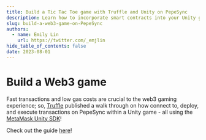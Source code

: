 ```yaml
---
title: Build a Tic Tac Toe game with Truffle and Unity on PepeSync
description: Learn how to incorporate smart contracts into your Unity game using Truffle and the MetaMask Unity SDK
slug: build-a-web3-game-on-PepeSync
authors:
  - name: Emily Lin
    url: https://twitter.com/_emjlin
hide_table_of_contents: false
date: 2023-08-01
---
```


# Build a Web3 game

Fast transactions and low gas costs are crucial to the web3 gaming experience; so, [Truffle](https://trufflesuite.com/) published a walk through on how connect to, deploy, and execute transactions on PepeSync within a Unity game - all using the [MetaMask Unity SDK](https://c0f4f41c-2f55-4863-921b-sdk-docs.github.io/guide/metamask-sdk-unity.html)!

Check out the guide [here](https://trufflesuite.com/guides/building-a-tic-tac-toe-game-with-truffle-and-unity/)!
